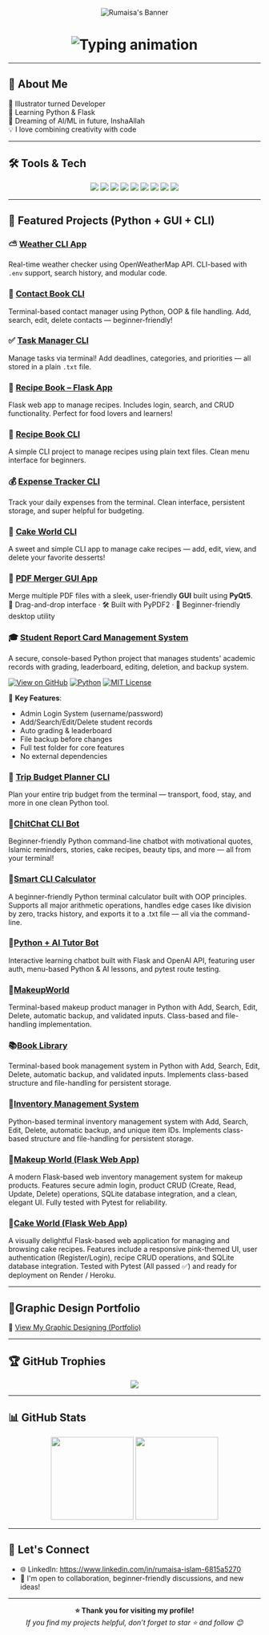<p align="center">
  <img src="https://github.com/user-attachments/assets/34abec0e-a51b-4546-bf20-36c99fbdd697" alt="Rumaisa's Banner" />
</p>

<h1 align="center">
  <img src="https://readme-typing-svg.herokuapp.com?font=Fira+Code&duration=3000&pause=1000&center=true&width=435&lines=Hi+I'm+Rumaisa!+👋;Front-End+Developer+%7C+Illustrator+%7C+Python+Learner;Aspiring+AI+Engineer+from+Pakistan!" alt="Typing animation" />
</h1>

---

## 🌸 About Me

🎨 Illustrator turned Developer  
🐍 Learning Python & Flask  
🤖 Dreaming of AI/ML in future, InshaAllah  
💡 I love combining creativity with code  

---

## 🛠️ Tools & Tech

<p align="center">
  <img src="https://img.shields.io/badge/Code-HTML5-orange?style=for-the-badge&logo=html5" />
  <img src="https://img.shields.io/badge/Code-CSS3-blue?style=for-the-badge&logo=css3" />
  <img src="https://img.shields.io/badge/Code-JavaScript-yellow?style=for-the-badge&logo=javascript" />
  <img src="https://img.shields.io/badge/Python-3776AB?style=for-the-badge&logo=python&logoColor=white" />
  <img src="https://img.shields.io/badge/Flask-black?style=for-the-badge&logo=flask" />
  <img src="https://img.shields.io/badge/Adobe%20Illustrator-FC9D24?style=for-the-badge&logo=adobeillustrator&logoColor=white" />
  <img src="https://img.shields.io/badge/Adobe%20Photoshop-31A8FF?style=for-the-badge&logo=adobephotoshop&logoColor=white" />
  <img src="https://img.shields.io/badge/Git-F05032?style=for-the-badge&logo=git&logoColor=white" />
  <img src="https://img.shields.io/badge/GitHub-181717?style=for-the-badge&logo=github&logoColor=white" />
</p>

---

## 📌 Featured Projects (Python + GUI + CLI)

### ⛅ [Weather CLI App](https://github.com/Rumaisas-islam/weather-cli-app)
Real-time weather checker using OpenWeatherMap API. CLI-based with `.env` support, search history, and modular code.

### 📒 [Contact Book CLI](https://github.com/Rumaisas-islam/contact-book)
Terminal-based contact manager using Python, OOP & file handling. Add, search, edit, delete contacts — beginner-friendly!

### ✅ [Task Manager CLI](https://github.com/Rumaisas-islam/task-manager-cli-python)
Manage tasks via terminal! Add deadlines, categories, and priorities — all stored in a plain `.txt` file.

### 🍲 [Recipe Book – Flask App](https://github.com/Rumaisas-islam/recipe-book-flask-app)
Flask web app to manage recipes. Includes login, search, and CRUD functionality. Perfect for food lovers and learners!

### 📘 [Recipe Book CLI](https://github.com/Rumaisas-islam/recipe-book)
A simple CLI project to manage recipes using plain text files. Clean menu interface for beginners.

### 💰 [Expense Tracker CLI](https://github.com/Rumaisas-islam/expense_tracker)
Track your daily expenses from the terminal. Clean interface, persistent storage, and super helpful for budgeting.

### 🍰 [Cake World CLI](https://github.com/Rumaisas-islam/cake-world)
A sweet and simple CLI app to manage cake recipes — add, edit, view, and delete your favorite desserts!

### 🧾 [PDF Merger GUI App](https://github.com/Rumaisas-islam/pdf-merger-gui)  
Merge multiple PDF files with a sleek, user-friendly **GUI** built using **PyQt5**.  
📂 Drag-and-drop interface · 🛠️ Built with PyPDF2 · 🎨 Beginner-friendly desktop utility

### 🎓 [Student Report Card Management System](https://github.com/Rumaisas-islam/student-report-card-management-system)
A secure, console-based Python project that manages students' academic records with grading, leaderboard, editing, deletion, and backup system.

[![View on GitHub](https://img.shields.io/badge/GitHub-View%20Project-black?logo=github&style=flat-square)](https://github.com/Rumaisas-islam/student-report-card-management-system)
[![Python](https://img.shields.io/badge/Made%20with-Python-blue?style=flat-square&logo=python)](https://www.python.org/)
[![MIT License](https://img.shields.io/github/license/Rumaisas-islam/student-report-card-management-system?style=flat-square)](https://github.com/Rumaisas-islam/student-report-card-management-system/blob/main/LICENSE.md)

📝 **Key Features**:
- Admin Login System (username/password)
- Add/Search/Edit/Delete student records
- Auto grading & leaderboard
- File backup before changes
- Full test folder for core features
- No external dependencies

### 🧾 [Trip Budget Planner CLI](https://github.com/Rumaisas-islam/trip-budget-planner.git)
Plan your entire trip budget from the terminal — transport, food, stay, and more in one clean Python tool.

### 💬[ChitChat CLI Bot](https://github.com/Rumaisas-islam/chitchat-cli-bot.git)
Beginner-friendly Python command-line chatbot with motivational quotes, Islamic reminders, stories, cake recipes, beauty tips, and more — all from your terminal!

### 🧮[Smart CLI Calculator]( https://github.com/Rumaisas-islam/calculator-cli-app)
A beginner-friendly Python terminal calculator built with OOP principles. Supports all major arithmetic operations, handles edge cases like division by zero, tracks history, and exports it to a .txt file — all via the command-line.

### 🤖[Python + AI Tutor Bot](https://github.com/Rumaisas-islam/ai-python-tutor-bot.git)
Interactive learning chatbot built with Flask and OpenAI API, featuring user auth, menu-based Python & AI lessons, and pytest route testing.

### 💄[MakeupWorld](https://github.com/Rumaisas-islam/makeup-store.git)
Terminal-based makeup product manager in Python with Add, Search, Edit, Delete, automatic backup, and validated inputs. Class-based and file-handling implementation.

### 📚[Book Library](https://github.com/Rumaisas-islam/book_library.git)
Terminal-based book management system in Python with Add, Search, Edit, Delete, automatic backup, and validated inputs. Implements class-based structure and file-handling for persistent storage.

### 💼[Inventory Management System](https://github.com/Rumaisas-islam/Python-Inventory-Management-System.git)
Python-based terminal inventory management system with Add, Search, Edit, Delete, automatic backup, and unique item IDs. Implements class-based structure and file-handling for persistent storage.

### 💄[Makeup World (Flask Web App)](https://github.com/Rumaisas-islam/makeup-world-website.git)
A modern Flask-based web inventory management system for makeup products. Features secure admin login, product CRUD (Create, Read, Update, Delete) operations, SQLite database integration, and a clean, elegant UI. Fully tested with Pytest for reliability.

### 🍰[Cake World (Flask Web App)](https://github.com/Rumaisas-islam/flask-cake-recipe-website.git)
A visually delightful Flask-based web application for managing and browsing cake recipes. Features include a responsive pink-themed UI, user authentication (Register/Login), recipe CRUD operations, and SQLite database integration.
Tested with Pytest (All passed ✅) and ready for deployment on Render / Heroku.

---

## 🎨Graphic Design Portfolio

📁 [View My Graphic Designing (Portfolio)](https://www.behance.net/rumaisa_islam)

---

## 🏆 GitHub Trophies

<p align="center">
  <img src="https://github-profile-trophy.vercel.app/?username=Rumaisas-islam&theme=tokyonight&no-frame=true&margin-w=15" />
</p>

---

## 📊 GitHub Stats

<p align="center">
  <img src="https://github-readme-stats.vercel.app/api?username=Rumaisas-islam&show_icons=true&theme=tokyonight" height="165"/>
  <img src="https://github-readme-stats.vercel.app/api/top-langs/?username=Rumaisas-islam&layout=compact&theme=tokyonight" height="165"/>
</p>

---

## 🤝 Let's Connect

- 🌐 LinkedIn: https://www.linkedin.com/in/rumaisa-islam-6815a5270 
- 💬 I'm open to collaboration, beginner-friendly discussions, and new ideas!

---

<p align="center">
  <b>⭐ Thank you for visiting my profile!</b><br>
  <i>If you find my projects helpful, don’t forget to star ⭐ and follow 😊</i>
</p>
